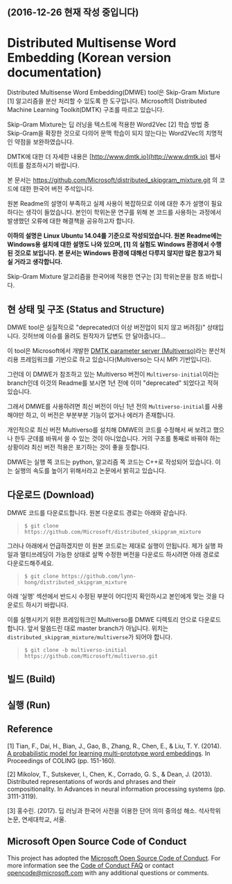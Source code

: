 (2016-12-26 현재 작성 중입니다)
--


Distributed Multisense Word Embedding (Korean version documentation)
==========

Distributed Multisense Word Embedding(DMWE) tool은 Skip-Gram Mixture [1] 알고리즘을 분산 처리할 수 있도록 한 도구입니다. Microsoft의 Distributed Machine Learning Toolkit(DMTK) 구조를 따르고 있습니다.

Skip-Gram Mixture는 딥 러닝을 텍스트에 적용한 Word2Vec [2] 학습 방법 중 Skip-Gram을 확장한 것으로 다의어 문맥 학습이 되지 않는다는 Word2Vec의 치명적인 약점을 보완하였습니다.

DMTK에 대한 더 자세한 내용은 [http://www.dmtk.io](http://www.dmtk.io) 웹사이트를 참조하시기 바랍니다.



본 문서는 https://github.com/Microsoft/distributed_skipgram_mixture.git 의 코드에 대한 한국어 버전 주석입니다.

원본 Readme의 설명이 부족하고 실제 사용이 복잡하므로 이에 대한 추가 설명이 필요하다는 생각이 들었습니다. 본인이 학위논문 연구를 위해 본 코드를 사용하는 과정에서 발생했던 오류에 대한 해결책을 공유하고자 합니다.

**이하의 설명은 Linux Ubuntu 14.04를 기준으로 작성되었습니다. 원본 Readme에는 Windows용 설치에 대한 설명도 나와 있으며, [1] 의 실험도 Windows 환경에서 수행된 것으로 
보입니다. 본 문서는 Windows 환경에 대해선 다루지 않지만 많은 참고가 되실 거라고 생각합니다.**

Skip-Gram Mixture 알고리즘을 한국어에 적용한 연구는 [3] 학위논문을 참조 바랍니다.


현 상태 및 구조 (Status and Structure)
----------
DMWE tool은 실질적으로 "deprecated(더 이상 버전업이 되지 않고 버려짐)" 상태입니다. 깃허브에 이슈를 올려도 원작자가 답변도 안 달아줍니다…

이 tool은 Microsoft에서 개발한 [DMTK parameter server (Multiverso)](https://github.com/Microsoft/Multiverso.git)라는 분산처리용 프레임워크를 기반으로 하고 있습니다(Multiverso는 다시 MPI 기반입니다).

그런데 이 DMWE가 참조하고 있는 Multiverso 버전이 `Multiverso-initial`이라는 branch인데 이것의 Readme를 보시면 1년 전에 이미 "deprecated" 되었다고 적혀 있습니다.

그래서 DMWE를 사용하려면 최신 버전이 아닌 1년 전의 `Multiverso-initial`를 사용해야만 하고, 이 버전은 부분부분 기능이 없거나 에러가 존재합니다. 

개인적으로 최신 버전 Multiverso를 설치해 DMWE의 코드를 수정해서 써 보려고 했으나 한두 군데를 바꿔서 쓸 수 있는 것이 아니었습니다. 거의 구조를 통째로 바꿔야 하는 상황이라 최신 버전 적용은 포기하는 것이 좋을 듯합니다.

DMWE는 실행 쪽 코드는 python, 알고리즘 쪽 코드는 C++로 작성되어 있습니다. 이는 실행의 속도를 높이기 위해서라고 논문에서 밝히고 있습니다.


다운로드 (Download) 
----------
DMWE 코드를 다운로드합니다. 원본 다운로드 경로는 아래와 같습니다.

> `$ git clone https://github.com/Microsoft/distributed_skipgram_mixture`


그러나 아래에서 언급하겠지만 이 원본 코드로는 제대로 실행이 안됩니다. 제가 실행 파일과 멀티쓰레딩이 가능한 상태로 살짝 수정한 버전을 다운로드 하시려면 아래 경로로 다운로드해주세요. 

> `$ git clone https://github.com/lynn-hong/distributed_skipgram_mixture`

아래 ‘실행’ 섹션에서 반드시 수정된 부분이 어디인지 확인하시고 본인에게 맞는 것을 다운로드 하시기 바랍니다.


이를 실행시키기 위한 프레임워크인 Multiverso를 DMWE 디렉토리 안으로 다운로드합니다. 앞서 말씀드린 대로 master branch가 아닙니다. 위치는 `distributed_skipgram_mixture/multiverse`가 되어야 합니다.

> `$ git clone -b multiverso-initial https://github.com/Microsoft/multiverso.git`

빌드 (Build)
----------


실행 (Run)
----------



Reference
----------
[1] Tian, F., Dai, H., Bian, J., Gao, B., Zhang, R., Chen, E., & Liu, T. Y. (2014). [A probabilistic model for learning multi-prototype word embeddings](http://www.aclweb.org/anthology/C14-1016). In Proceedings of COLING (pp. 151-160).

[2] Mikolov, T., Sutskever, I., Chen, K., Corrado, G. S., & Dean, J. (2013). Distributed representations of words and phrases and their compositionality. In Advances in neural information processing systems (pp. 3111-3119).

[3] 홍수린. (2017). 딥 러닝과 한국어 사전을 이용한 단어 의미 중의성 해소. 석사학위논문, 연세대학교, 서울.


Microsoft Open Source Code of Conduct
------------
This project has adopted the [Microsoft Open Source Code of Conduct](https://opensource.microsoft.com/codeofconduct/). For more information see the [Code of Conduct FAQ](https://opensource.microsoft.com/codeofconduct/faq/) or contact [opencode@microsoft.com](mailto:opencode@microsoft.com) with any additional questions or comments.
